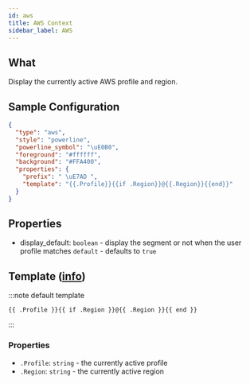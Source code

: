 ```yaml
---
id: aws
title: AWS Context
sidebar_label: AWS
---
```


## What

Display the currently active AWS profile and region.

## Sample Configuration

```json
{
  "type": "aws",
  "style": "powerline",
  "powerline_symbol": "\uE0B0",
  "foreground": "#ffffff",
  "background": "#FFA400",
  "properties": {
    "prefix": " \uE7AD ",
    "template": "{{.Profile}}{{if .Region}}@{{.Region}}{{end}}"
  }
}
```

## Properties

- display_default: `boolean` - display the segment or not when the user profile matches `default` - defaults
to `true`

## Template ([info][templates])

:::note default template

``` template
{{ .Profile }}{{ if .Region }}@{{ .Region }}{{ end }}
```

:::

### Properties

- `.Profile`: `string` - the currently active profile
- `.Region`: `string` - the currently active region

[templates]: /docs/config-templates
